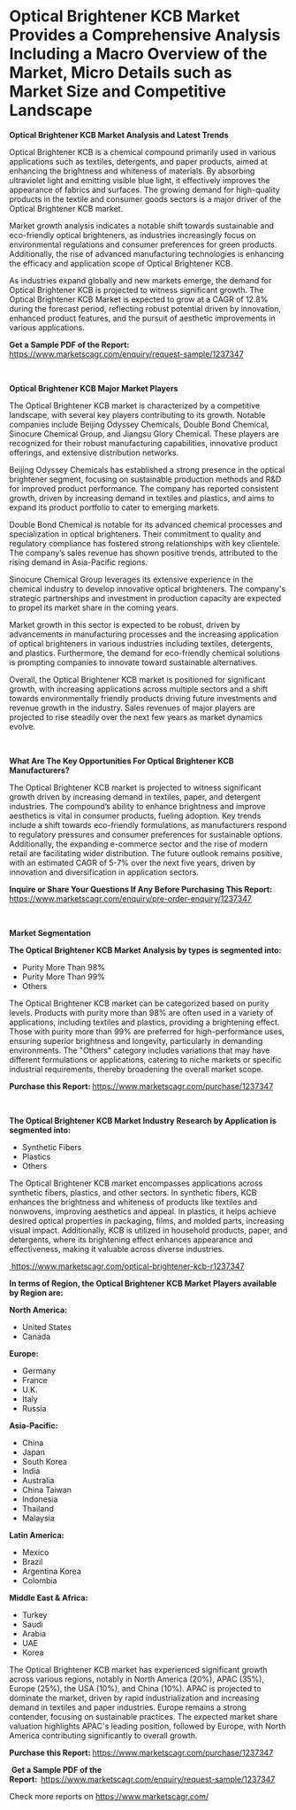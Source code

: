 <p><h1>Optical Brightener KCB Market Provides a Comprehensive Analysis Including a Macro Overview of the Market, Micro Details such as Market Size and Competitive Landscape</h1></p><p><strong>Optical Brightener KCB Market Analysis and Latest Trends</strong></p>
<p><p>Optical Brightener KCB is a chemical compound primarily used in various applications such as textiles, detergents, and paper products, aimed at enhancing the brightness and whiteness of materials. By absorbing ultraviolet light and emitting visible blue light, it effectively improves the appearance of fabrics and surfaces. The growing demand for high-quality products in the textile and consumer goods sectors is a major driver of the Optical Brightener KCB market.</p><p>Market growth analysis indicates a notable shift towards sustainable and eco-friendly optical brighteners, as industries increasingly focus on environmental regulations and consumer preferences for green products. Additionally, the rise of advanced manufacturing technologies is enhancing the efficacy and application scope of Optical Brightener KCB. </p><p>As industries expand globally and new markets emerge, the demand for Optical Brightener KCB is projected to witness significant growth. The Optical Brightener KCB Market is expected to grow at a CAGR of 12.8% during the forecast period, reflecting robust potential driven by innovation, enhanced product features, and the pursuit of aesthetic improvements in various applications.</p></p>
<p><strong>Get a Sample PDF of the Report:&nbsp;</strong> <a href="https://www.marketscagr.com/enquiry/request-sample/1237347?utm_campaign=2994&utm_medium=2&utm_source=Github&utm_content=ia&utm_term=02042025&utm_id=optical-brightener-kcb">https://www.marketscagr.com/enquiry/request-sample/1237347</a></p>
<p>&nbsp;</p>
<p><strong>Optical Brightener KCB Major Market Players</strong></p>
<p><p>The Optical Brightener KCB market is characterized by a competitive landscape, with several key players contributing to its growth. Notable companies include Beijing Odyssey Chemicals, Double Bond Chemical, Sinocure Chemical Group, and Jiangsu Glory Chemical. These players are recognized for their robust manufacturing capabilities, innovative product offerings, and extensive distribution networks.</p><p>Beijing Odyssey Chemicals has established a strong presence in the optical brightener segment, focusing on sustainable production methods and R&D for improved product performance. The company has reported consistent growth, driven by increasing demand in textiles and plastics, and aims to expand its product portfolio to cater to emerging markets.</p><p>Double Bond Chemical is notable for its advanced chemical processes and specialization in optical brighteners. Their commitment to quality and regulatory compliance has fostered strong relationships with key clientele. The company’s sales revenue has shown positive trends, attributed to the rising demand in Asia-Pacific regions.</p><p>Sinocure Chemical Group leverages its extensive experience in the chemical industry to develop innovative optical brighteners. The company's strategic partnerships and investment in production capacity are expected to propel its market share in the coming years.</p><p>Market growth in this sector is expected to be robust, driven by advancements in manufacturing processes and the increasing application of optical brighteners in various industries including textiles, detergents, and plastics. Furthermore, the demand for eco-friendly chemical solutions is prompting companies to innovate toward sustainable alternatives.</p><p>Overall, the Optical Brightener KCB market is positioned for significant growth, with increasing applications across multiple sectors and a shift towards environmentally friendly products driving future investments and revenue growth in the industry. Sales revenues of major players are projected to rise steadily over the next few years as market dynamics evolve.</p></p>
<p>&nbsp;</p>
<p><strong>What Are The Key Opportunities For Optical Brightener KCB Manufacturers?</strong></p>
<p><p>The Optical Brightener KCB market is projected to witness significant growth driven by increasing demand in textiles, paper, and detergent industries. The compound’s ability to enhance brightness and improve aesthetics is vital in consumer products, fueling adoption. Key trends include a shift towards eco-friendly formulations, as manufacturers respond to regulatory pressures and consumer preferences for sustainable options. Additionally, the expanding e-commerce sector and the rise of modern retail are facilitating wider distribution. The future outlook remains positive, with an estimated CAGR of 5-7% over the next five years, driven by innovation and diversification in application sectors.</p></p>
<p><strong>Inquire or Share Your Questions If Any Before Purchasing This Report:</strong> <a href="https://www.marketscagr.com/enquiry/pre-order-enquiry/1237347?utm_campaign=2994&utm_medium=2&utm_source=Github&utm_content=ia&utm_term=02042025&utm_id=optical-brightener-kcb">https://www.marketscagr.com/enquiry/pre-order-enquiry/1237347</a></p>
<p>&nbsp;</p>
<p><strong>Market Segmentation</strong></p>
<p><strong>The Optical Brightener KCB Market Analysis by types is segmented into:</strong></p>
<p><ul><li>Purity More Than 98%</li><li>Purity More Than 99%</li><li>Others</li></ul></p>
<p><p>The Optical Brightener KCB market can be categorized based on purity levels. Products with purity more than 98% are often used in a variety of applications, including textiles and plastics, providing a brightening effect. Those with purity more than 99% are preferred for high-performance uses, ensuring superior brightness and longevity, particularly in demanding environments. The "Others" category includes variations that may have different formulations or applications, catering to niche markets or specific industrial requirements, thereby broadening the overall market scope.</p></p>
<p><strong>Purchase this Report:&nbsp;</strong><a href="https://www.marketscagr.com/purchase/1237347?utm_campaign=2994&utm_medium=2&utm_source=Github&utm_content=ia&utm_term=02042025&utm_id=optical-brightener-kcb">https://www.marketscagr.com/purchase/1237347</a></p>
<p>&nbsp;</p>
<p><strong>The Optical Brightener KCB Market Industry Research by Application is segmented into:</strong></p>
<p><ul><li>Synthetic Fibers</li><li>Plastics</li><li>Others</li></ul></p>
<p><p>The Optical Brightener KCB market encompasses applications across synthetic fibers, plastics, and other sectors. In synthetic fibers, KCB enhances the brightness and whiteness of products like textiles and nonwovens, improving aesthetics and appeal. In plastics, it helps achieve desired optical properties in packaging, films, and molded parts, increasing visual impact. Additionally, KCB is utilized in household products, paper, and detergents, where its brightening effect enhances appearance and effectiveness, making it valuable across diverse industries.</p></p>
<p><a href="https://www.marketscagr.com/optical-brightener-kcb-r1237347?utm_campaign=2994&utm_medium=2&utm_source=Github&utm_content=ia&utm_term=02042025&utm_id=optical-brightener-kcb">&nbsp;https://www.marketscagr.com/optical-brightener-kcb-r1237347</a></p>
<p><strong>In terms of Region, the Optical Brightener KCB Market Players available by Region are:</strong></p>
<p>
    <p> <strong> North America: </strong>
        <ul>
            <li>United States</li>
            <li>Canada</li>
        </ul>
        </p> 
    <p> <strong> Europe: </strong>
        <ul>
            <li>Germany</li>
            <li>France</li>
            <li>U.K.</li>
            <li>Italy</li>
            <li>Russia</li>
        </ul>
        </p> 
    <p> <strong> Asia-Pacific: </strong>
        <ul>
            <li>China</li>
            <li>Japan</li>
            <li>South Korea</li>
            <li>India</li>
            <li>Australia</li>
            <li>China Taiwan</li>
            <li>Indonesia</li>
            <li>Thailand</li>
            <li>Malaysia</li>
        </ul>
        </p> 
    <p> <strong> Latin America: </strong>
        <ul>
            <li>Mexico</li>
            <li>Brazil</li>
            <li>Argentina Korea</li>
            <li>Colombia</li>
        </ul>
        </p> 
    <p> <strong> Middle East & Africa: </strong>
        <ul>
            <li>Turkey</li>
            <li>Saudi</li>
            <li>Arabia</li>
            <li>UAE</li>
            <li>Korea</li>
        </ul>
    </p>
    </p>
<p><p>The Optical Brightener KCB market has experienced significant growth across various regions, notably in North America (20%), APAC (35%), Europe (25%), the USA (10%), and China (10%). APAC is projected to dominate the market, driven by rapid industrialization and increasing demand in textiles and paper industries. Europe remains a strong contender, focusing on sustainable practices. The expected market share valuation highlights APAC's leading position, followed by Europe, with North America contributing significantly to overall growth.</p></p>
<p><strong>Purchase this Report: </strong><a href="https://www.marketscagr.com/purchase/1237347?utm_campaign=2994&utm_medium=2&utm_source=Github&utm_content=ia&utm_term=02042025&utm_id=optical-brightener-kcb">https://www.marketscagr.com/purchase/1237347</a></p>
<p>&nbsp;<strong>Get a Sample PDF of the Report:&nbsp;&nbsp;</strong><a href="https://www.marketscagr.com/enquiry/request-sample/1237347?utm_campaign=2994&utm_medium=2&utm_source=Github&utm_content=ia&utm_term=02042025&utm_id=optical-brightener-kcb">https://www.marketscagr.com/enquiry/request-sample/1237347</a></p>
<p><strong></strong></p>
<p>Check more reports on <a href="https://www.marketscagr.com/?utm_campaign=2994&utm_medium=2&utm_source=Github&utm_content=ia&utm_term=02042025&utm_id=optical-brightener-kcb">https://www.marketscagr.com/</a></p>